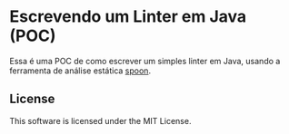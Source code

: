 # Escrevendo um Linter em Java (POC)

Essa é uma POC de como escrever um simples linter em Java, usando a ferramenta de análise estática [spoon](https://github.com/INRIA/spoon).


## License

This software is licensed under the MIT License.